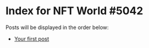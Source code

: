 # Index for NFT World #5042
Posts will be displayed in the order below:

- [Your first post](./001-first.md)

